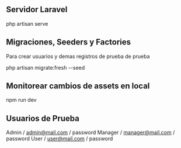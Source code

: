 ## Servidor Laravel

php artisan serve




## Migraciones, Seeders y Factories
Para crear usuarios y demas registros de prueba de prueba

php artisan migrate:fresh --seed




## Monitorear cambios de assets en local

npm run dev




## Usuarios de Prueba

Admin / admin@mail.com / password
Manager / manager@mail.com / password
User / user@mail.com / password

